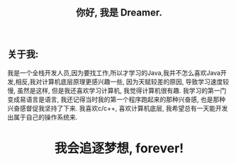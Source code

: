 <h2 align="center">你好, 我是 Dreamer. </h2>
<br/>
<h2>关于我:</h2>
我是一个全栈开发人员,因为要找工作,所以才学习的Java,我并不怎么喜欢Java开发,相反,我对计算机底层原理更感兴趣一些, 因为天赋较差的原因, 导致学习速度较慢, 虽然是这样, 但是我还喜欢学习计算机, 我觉得计算机很有趣. 我学习的第一门变成易语言是语言, 我还记得当时我的第一个程序跑起来的那种兴奋感, 也是那种兴奋感督促我坚持了下来. 我喜欢c/c++, 喜欢计算机底层, 我希望总有一天能开发出属于自己的操作系统来.
<h1 align="center">我会追逐梦想, forever!</h1>
<br/>
<br>
